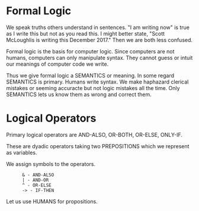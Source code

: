 # Formal Logic

We speak truths others understand in sentences. "I am writing now" is true as I write this but not as you read this. I might better state, "Scott McLoughlis is writing this December 2017." Then we are both less confused.

Formal logic is the basis for computer logic. Since computers are not humans, computers can only manipulate syntax. They cannot guess or intuit our meanings of computer code we write.

Thus we give formal logic a SEMANTICS or meaning. In some regard SEMANTICS is primary. Humans write syntax. We make haphazard clerical mistakes or seeming accuracte but not logic mistakes all the time. Only SEMANTICS lets us know them as wrong and correct them. 

# Logical Operators

Primary logical operators are AND-ALSO, OR-BOTH, OR-ELSE, ONLY-IF.

These are dyadic operators taking two PREPOSITIONS which we represent as variables.

We assign symbols to the operators.

          & - AND-ALSO
          | - AND-OR
          ^ - OR-ELSE
          -> - IF-THEN


Let us use HUMANS for propositions.
          
  
